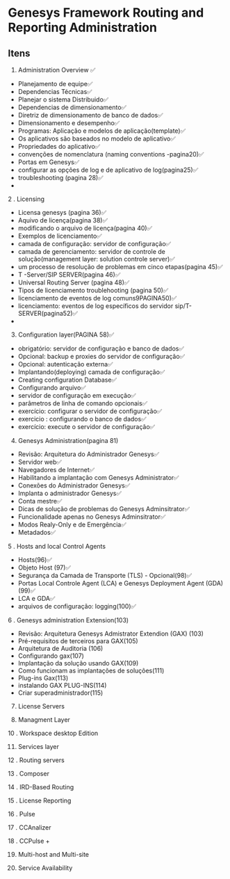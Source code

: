 # Genesys Framework Routing and Reporting Administration

## Itens 

1. Administration Overview ✅
- Planejamento de equipe✅
- Dependencias Técnicas✅
- Planejar o sistema Distribuido✅
- Dependencias de dimensionamento✅
- Diretriz de dimensionamento de banco de dados✅
- Dimensionamento e desempenho✅
- Programas: Aplicação e modelos de aplicação(template)✅
- Os aplicativos são baseados no modelo de aplicativo✅
- Propriedades do aplicativo✅
- convenções de nomenclatura (naming conventions -pagina20)✅
- Portas em Genesys✅
- configurar as opções de log e de aplicativo de log(pagina25)✅
- troubleshooting (pagina 28)✅
-
2 . Licensing
- Licensa genesys (pagina 36)✅
- Aquivo de licença(pagina 38)✅
-  modificando o arquivo de licença(pagina 40)✅
-  Exemplos de licenciamento✅
-  camada de configuração: servidor de configuração✅
-  camada de gerenciamento: servidor de controle de solução(management layer: solution controle server)✅
-   um processo de resolução de problemas em cinco etapas(pagina 45)✅
- T -Server/SIP SERVER(pagina 46)✅
- Universal Routing Server (pagina 48)✅
- Tipos de licenciamento troublehooting (pagina 50)✅
- licenciamento de eventos de log comuns9PAGINA50)✅
- licenciamento: eventos de log específicos do servidor sip/T-SERVER(pagina52)✅
-  
3. Configuration layer(PAGINA 58)✅
- obrigatório: servidor de configuração e banco de dados✅
- Opcional: backup e proxies do servidor de configuração✅
- Opcional: autenticação externa✅
- Implantando(deploying) camada de configuração✅
- Creating configuration Database✅
- Configurando arquivo✅
- servidor de configuração em execução✅
- parâmetros de linha de comando opcionais✅
- exercício: configurar o servidor de configuração✅
- exercicio : configurando o banco de dados✅
- exercício: execute o servidor de configuração✅
 
4. Genesys Administration(pagina 81)

- Revisão: Arquitetura do Administrador Genesys✅
- Servidor web✅
- Navegadores de Internet✅
- Habilitando a implantação com Genesys Administrator✅
- Conexões do Administrador Genesys✅
- Implanta o administrador Genesys✅
- Conta mestre✅
- Dicas de solução de problemas do Genesys Adminsitrator✅
- Funcionalidade apenas no Genesys Adminsitrator✅
- Modos Realy-Only e de Emergência✅
- Metadados✅

5 . Hosts and local Control Agents
- Hosts(96)✅
- Objeto Host (97)✅
- Segurança da Camada de Transporte (TLS) - Opcional(98)✅
- Portas Local Controle Agent (LCA) e Genesys Deployment Agent (GDA)(99)✅
- LCA e GDA✅
- arquivos de configuração: logging(100)✅

6 . Genesys administration Extension(103)

- Revisão: Arquitetura Genesys Admistrator Extendion (GAX) (103)
- Pré-requisitos de terceiros para GAX(105)
- Arquitetura de Auditoria (106)
- Configurando gax(107)
- Implantação da solução usando GAX(109)
- Como funcionam as implantações de soluções(111)
- Plug-ins Gax(113)
- instalando GAX PLUG-INS(114)
- Criar superadministrador(115)


7. License Servers


9. Managment Layer


10 . Workspace desktop Edition


11. Services layer


12 . Routing servers


13 . Composer


14 . IRD-Based Routing


15 . License Reporting


16 . Pulse


17 . CCAnalizer


18 . CCPulse +


19. Multi-host and Multi-site


20. Service Availability






